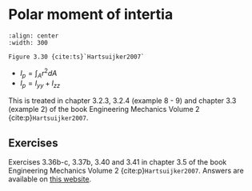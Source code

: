 ```{index} Polar Moment of Inertia
```

# Polar moment of intertia

```{figure} ./second-moment-area_data/image.png
:align: center
:width: 300

Figure 3.30 {cite:ts}`Hartsuijker2007`
```

- $I_p = \int_{A}r^{2}dA$
- $I_p = I_{yy} + I_{zz}$

This is treated in chapter 3.2.3, 3.2.4 (example 8 - 9) and chapter 3.3 (example 2) of the book Engineering Mechanics Volume 2 {cite:p}`Hartsuijker2007`. 

## Exercises
Exercises 3.36b-c, 3.37b, 3.40 and 3.41 in chapter 3.5 of the book Engineering Mechanics Volume 2 {cite:p}`Hartsuijker2007`. Answers are available on [this website](https://icozct.tudelft.nl/TUD_CT/bookanswers/vol2/Chapter3/).